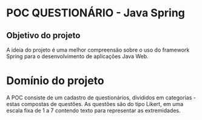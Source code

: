 # POC QUESTIONÁRIO - Java Spring

## Objetivo do projeto
A ideia do projeto é uma melhor compreensão sobre o uso do framework Spring para o desenvolvimento de aplicações Java Web. 

# Domínio do projeto
A POC consiste de um cadastro de questionários, divididos em categorias - estas compostas de questões. As questões são do tipo Likert, em uma escala fixa de 1 a 7 contendo texto para representar as extremidades.

